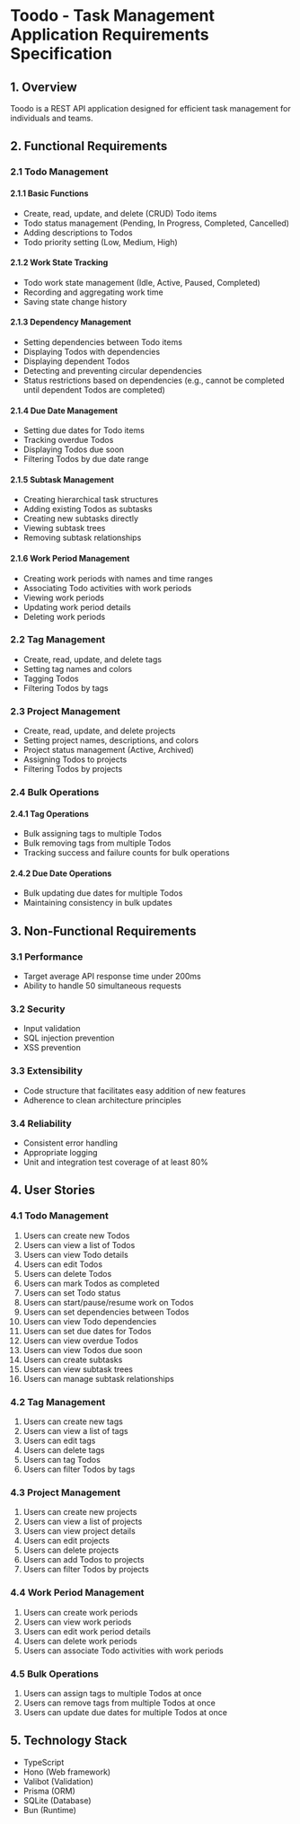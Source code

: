 # Toodo - Task Management Application Requirements Specification

## 1. Overview

Toodo is a REST API application designed for efficient task management for individuals and teams.

## 2. Functional Requirements

### 2.1 Todo Management

#### 2.1.1 Basic Functions

- Create, read, update, and delete (CRUD) Todo items
- Todo status management (Pending, In Progress, Completed, Cancelled)
- Adding descriptions to Todos
- Todo priority setting (Low, Medium, High)

#### 2.1.2 Work State Tracking

- Todo work state management (Idle, Active, Paused, Completed)
- Recording and aggregating work time
- Saving state change history

#### 2.1.3 Dependency Management

- Setting dependencies between Todo items
- Displaying Todos with dependencies
- Displaying dependent Todos
- Detecting and preventing circular dependencies
- Status restrictions based on dependencies (e.g., cannot be completed until dependent Todos are completed)

#### 2.1.4 Due Date Management

- Setting due dates for Todo items
- Tracking overdue Todos
- Displaying Todos due soon
- Filtering Todos by due date range

#### 2.1.5 Subtask Management

- Creating hierarchical task structures
- Adding existing Todos as subtasks
- Creating new subtasks directly
- Viewing subtask trees
- Removing subtask relationships

#### 2.1.6 Work Period Management

- Creating work periods with names and time ranges
- Associating Todo activities with work periods
- Viewing work periods
- Updating work period details
- Deleting work periods

### 2.2 Tag Management

- Create, read, update, and delete tags
- Setting tag names and colors
- Tagging Todos
- Filtering Todos by tags

### 2.3 Project Management

- Create, read, update, and delete projects
- Setting project names, descriptions, and colors
- Project status management (Active, Archived)
- Assigning Todos to projects
- Filtering Todos by projects

### 2.4 Bulk Operations

#### 2.4.1 Tag Operations

- Bulk assigning tags to multiple Todos
- Bulk removing tags from multiple Todos
- Tracking success and failure counts for bulk operations

#### 2.4.2 Due Date Operations

- Bulk updating due dates for multiple Todos
- Maintaining consistency in bulk updates

## 3. Non-Functional Requirements

### 3.1 Performance

- Target average API response time under 200ms
- Ability to handle 50 simultaneous requests

### 3.2 Security

- Input validation
- SQL injection prevention
- XSS prevention

### 3.3 Extensibility

- Code structure that facilitates easy addition of new features
- Adherence to clean architecture principles

### 3.4 Reliability

- Consistent error handling
- Appropriate logging
- Unit and integration test coverage of at least 80%

## 4. User Stories

### 4.1 Todo Management

1. Users can create new Todos
2. Users can view a list of Todos
3. Users can view Todo details
4. Users can edit Todos
5. Users can delete Todos
6. Users can mark Todos as completed
7. Users can set Todo status
8. Users can start/pause/resume work on Todos
9. Users can set dependencies between Todos
10. Users can view Todo dependencies
11. Users can set due dates for Todos
12. Users can view overdue Todos
13. Users can view Todos due soon
14. Users can create subtasks
15. Users can view subtask trees
16. Users can manage subtask relationships

### 4.2 Tag Management

1. Users can create new tags
2. Users can view a list of tags
3. Users can edit tags
4. Users can delete tags
5. Users can tag Todos
6. Users can filter Todos by tags

### 4.3 Project Management

1. Users can create new projects
2. Users can view a list of projects
3. Users can view project details
4. Users can edit projects
5. Users can delete projects
6. Users can add Todos to projects
7. Users can filter Todos by projects

### 4.4 Work Period Management

1. Users can create work periods
2. Users can view work periods
3. Users can edit work period details
4. Users can delete work periods
5. Users can associate Todo activities with work periods

### 4.5 Bulk Operations

1. Users can assign tags to multiple Todos at once
2. Users can remove tags from multiple Todos at once
3. Users can update due dates for multiple Todos at once

## 5. Technology Stack

- TypeScript
- Hono (Web framework)
- Valibot (Validation)
- Prisma (ORM)
- SQLite (Database)
- Bun (Runtime)
